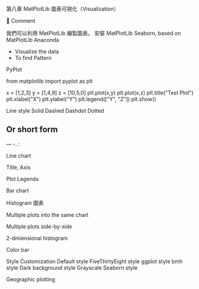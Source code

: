 第八章 MatPlotLib 圖表可視化（Visualization）


Comment

我們可以利用 MatPlotLib 繪製圖表。
安裝 MatPlotLib
Seaborn, based on MatPlotLib
Anaconda
- Visualize the data
- To find Pattern

PyPlot


from matplotlib import pyplot as plt

x = [1,2,3]
y = [1,4,9]
z = [10,5,0]
plt.plot(x,y)
plt.plot(x,z)
plt.title("Test Plot")
plt.xlabel("X")
plt.ylabel("Y")
plt.legend(["Y", "Z"])
plt.show()




Line style
Solid
Dashed
Dashdot
Dotted

Or short form
-
—
-.
:

Line chart

Title, Axis

Plot Legends

Bar chart

Histogram 圖表

Multiple plots into the same chart

Multiple plots side-by-side

2-dmiensional histogram

Color bar

Style Customization
Default style
FiveThirtyEight style
ggplot style
bmh style
Dark background style
Grayscale
Seaborn style

Geographic plotting 